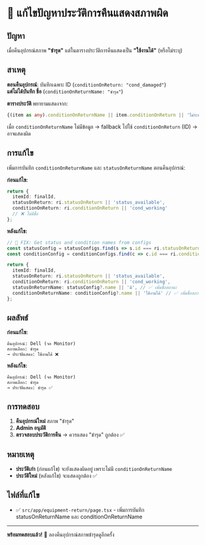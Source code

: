 # 🔧 แก้ไขปัญหาประวัติการคืนแสดงสภาพผิด

## ปัญหา

เมื่อคืนอุปกรณ์สภาพ **"ชำรุด"** แต่ในตารางประวัติการคืนแสดงเป็น **"ใช้งานได้"** (หรือไม่ระบุ)

## สาเหตุ

**ตอนคืนอุปกรณ์**: บันทึกเฉพาะ ID (`conditionOnReturn: "cond_damaged"`)  
**แต่ไม่ได้บันทึก ชื่อ** (`conditionOnReturnName: "ชำรุด"`)

**ตารางประวัติ** พยายามแสดงจาก:
```typescript
{(item as any).conditionOnReturnName || item.conditionOnReturn || 'ไม่ระบุ'}
```

เมื่อ `conditionOnReturnName` ไม่มีข้อมูล → fallback ไปใช้ `conditionOnReturn` (ID) → อาจแสดงผิด

## การแก้ไข

เพิ่มการบันทึก `conditionOnReturnName` และ `statusOnReturnName` ตอนคืนอุปกรณ์:

**ก่อนแก้ไข:**
```typescript
return {
  itemId: finalId,
  statusOnReturn: ri.statusOnReturn || 'status_available',
  conditionOnReturn: ri.conditionOnReturn || 'cond_working'
  // ❌ ไม่มีชื่อ
};
```

**หลังแก้ไข:**
```typescript
// 🔧 FIX: Get status and condition names from configs
const statusConfig = statusConfigs.find(s => s.id === ri.statusOnReturn);
const conditionConfig = conditionConfigs.find(c => c.id === ri.conditionOnReturn);

return {
  itemId: finalId,
  statusOnReturn: ri.statusOnReturn || 'status_available',
  conditionOnReturn: ri.conditionOnReturn || 'cond_working',
  statusOnReturnName: statusConfig?.name || 'มี', // ✅ เพิ่มชื่อสถานะ
  conditionOnReturnName: conditionConfig?.name || 'ใช้งานได้' // ✅ เพิ่มชื่อสภาพ
};
```

## ผลลัพธ์

**ก่อนแก้ไข:**
```
คืนอุปกรณ์: Dell (จอ Monitor)
สภาพเลือก: ชำรุด
→ ประวัติแสดง: ใช้งานได้ ❌
```

**หลังแก้ไข:**
```
คืนอุปกรณ์: Dell (จอ Monitor)
สภาพเลือก: ชำรุด
→ ประวัติแสดง: ชำรุด ✅
```

## การทดสอบ

1. **คืนอุปกรณ์ใหม่** สภาพ "ชำรุด"
2. **Admin อนุมัติ**
3. **ตรวจสอบประวัติการคืน** → ควรแสดง "ชำรุด" ถูกต้อง ✅

## หมายเหตุ

- **ประวัติเก่า** (ก่อนแก้ไข) จะยังแสดงผิดอยู่ เพราะไม่มี `conditionOnReturnName`
- **ประวัติใหม่** (หลังแก้ไข) จะแสดงถูกต้อง ✅

## ไฟล์ที่แก้ไข

- ✅ `src/app/equipment-return/page.tsx` - เพิ่มการบันทึก statusOnReturnName และ conditionOnReturnName

---

**พร้อมทดสอบแล้ว!** 🎉 ลองคืนอุปกรณ์สภาพชำรุดดูอีกครั้ง

